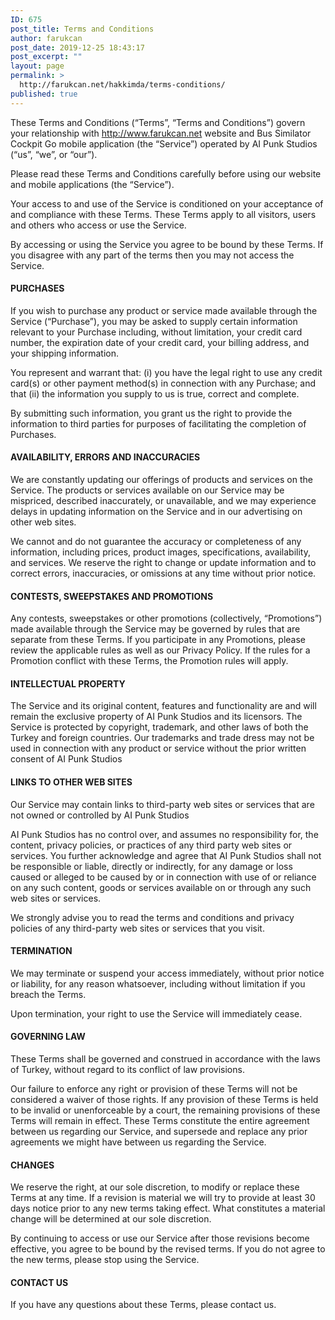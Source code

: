 ```yaml
---
ID: 675
post_title: Terms and Conditions
author: farukcan
post_date: 2019-12-25 18:43:17
post_excerpt: ""
layout: page
permalink: >
  http://farukcan.net/hakkimda/terms-conditions/
published: true
---
```

These Terms and Conditions (“Terms”, “Terms and Conditions”) govern your relationship with http://www.farukcan.net website and Bus Similator Cockpit Go mobile application (the “Service”) operated by AI Punk Studios (“us”, “we”, or “our”).

Please read these Terms and Conditions carefully before using our website and mobile applications (the “Service”).

Your access to and use of the Service is conditioned on your acceptance of and compliance with these Terms. These Terms apply to all visitors, users and others who access or use the Service.

By accessing or using the Service you agree to be bound by these Terms. If you disagree with any part of the terms then you may not access the Service.
<h4>PURCHASES</h4>
If you wish to purchase any product or service made available through the Service (“Purchase”), you may be asked to supply certain information relevant to your Purchase including, without limitation, your credit card number, the expiration date of your credit card, your billing address, and your shipping information.

You represent and warrant that: (i) you have the legal right to use any credit card(s) or other payment method(s) in connection with any Purchase; and that (ii) the information you supply to us is true, correct and complete.

By submitting such information, you grant us the right to provide the information to third parties for purposes of facilitating the completion of Purchases.
<h4>AVAILABILITY, ERRORS AND INACCURACIES</h4>
We are constantly updating our offerings of products and services on the Service. The products or services available on our Service may be mispriced, described inaccurately, or unavailable, and we may experience delays in updating information on the Service and in our advertising on other web sites.

We cannot and do not guarantee the accuracy or completeness of any information, including prices, product images, specifications, availability, and services. We reserve the right to change or update information and to correct errors, inaccuracies, or omissions at any time without prior notice.
<h4>CONTESTS, SWEEPSTAKES AND PROMOTIONS</h4>
Any contests, sweepstakes or other promotions (collectively, “Promotions”) made available through the Service may be governed by rules that are separate from these Terms. If you participate in any Promotions, please review the applicable rules as well as our Privacy Policy. If the rules for a Promotion conflict with these Terms, the Promotion rules will apply.
<h4>INTELLECTUAL PROPERTY</h4>
The Service and its original content, features and functionality are and will remain the exclusive property of AI Punk Studios and its licensors. The Service is protected by copyright, trademark, and other laws of both the Turkey and foreign countries. Our trademarks and trade dress may not be used in connection with any product or service without the prior written consent of AI Punk Studios
<h4>LINKS TO OTHER WEB SITES</h4>
Our Service may contain links to third-party web sites or services that are not owned or controlled by AI Punk Studios

AI Punk Studios has no control over, and assumes no responsibility for, the content, privacy policies, or practices of any third party web sites or services. You further acknowledge and agree that AI Punk Studios shall not be responsible or liable, directly or indirectly, for any damage or loss caused or alleged to be caused by or in connection with use of or reliance on any such content, goods or services available on or through any such web sites or services.

We strongly advise you to read the terms and conditions and privacy policies of any third-party web sites or services that you visit.
<h4>TERMINATION</h4>
We may terminate or suspend your access immediately, without prior notice or liability, for any reason whatsoever, including without limitation if you breach the Terms.

Upon termination, your right to use the Service will immediately cease.
<h4>GOVERNING LAW</h4>
These Terms shall be governed and construed in accordance with the laws of Turkey, without regard to its conflict of law provisions.

Our failure to enforce any right or provision of these Terms will not be considered a waiver of those rights. If any provision of these Terms is held to be invalid or unenforceable by a court, the remaining provisions of these Terms will remain in effect. These Terms constitute the entire agreement between us regarding our Service, and supersede and replace any prior agreements we might have between us regarding the Service.
<h4>CHANGES</h4>
We reserve the right, at our sole discretion, to modify or replace these Terms at any time. If a revision is material we will try to provide at least 30 days notice prior to any new terms taking effect. What constitutes a material change will be determined at our sole discretion.

By continuing to access or use our Service after those revisions become effective, you agree to be bound by the revised terms. If you do not agree to the new terms, please stop using the Service.
<h4>CONTACT US</h4>
If you have any questions about these Terms, please contact us.